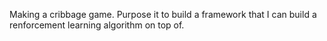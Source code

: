 Making a cribbage game.
Purpose it to build a framework that I can build a renforcement learning algorithm on top of.